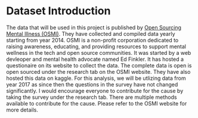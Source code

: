 # Dataset Introduction

The data that will be used in this project is published by [Open Sourcing Mental Illness (OSMI)](https://osmihelp.org/about/about-osmi). They have collected and compiled data yearly starting from year 2014. 
OSMI is a non-profit corporation dedicated to raising awareness, educating, and providing resources to support mental wellness in the tech and open source communities. It was started by a web devleoper and mental health advocate named Ed Finkler. It has hosted a questionaire on its website to collect the data. The complete data is open is open sourced under the research tab on the OSMI website. They have also hosted this data on kaggle. 
For this analysis, we will be utlizing data from year 2017 as since then the questions in the survey have not changed significantly. 
I would encourage everyone to contribute for the cause by taking the survey under the research tab. There are multiple methods available to contribute for the cause. Please refer to the OSMI website for more details.